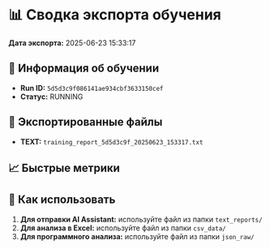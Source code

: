 # 📊 Сводка экспорта обучения

**Дата экспорта:** 2025-06-23 15:33:17

## 🎯 Информация об обучении

- **Run ID:** `5d5d3c9f086141ae934cbf3633150cef`
- **Статус:** RUNNING

## 📁 Экспортированные файлы

- **TEXT:** `training_report_5d5d3c9f_20250623_153317.txt`

## 📈 Быстрые метрики


## 🚀 Как использовать

1. **Для отправки AI Assistant:** используйте файл из папки `text_reports/`
2. **Для анализа в Excel:** используйте файл из папки `csv_data/`
3. **Для программного анализа:** используйте файл из папки `json_raw/`
